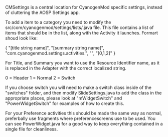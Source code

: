 CMSettings is a central location for CyanogenMod specific settings, instead of cluttering the AOSP Settings app.

To add a item to a category you need to modify the src/com/cyanogenmod/settings/lists/<category>.java file.
This file contains a list of items that should be in the list, along with the Activity it launches.
Formart shoud look like:

{ "[title string name]", "[summary string name]", "com.cyanogenmod.settings.activities.<CLASS>", "", "[0,1,2]" }

For Title, and Summary you want to use the Resource Identifier name, as it is replaced in the Adapter with the correct localized string.

0 = Header
1 = Normal
2 = Switch

If you choose switch you will need to make a switch class inside of the "switches" folder, and then modify SlideSettings.java
to add the class in the appropriate places, please look at "mWidgetSwitch" and "PowerWidgetSwitch" for examples of how to create this.

For your Preference activities this should be made the same way as normal, preferbally use fragments where preferencescreens use to be used.
You can see PowerWidget.java for a good way to keep everything contained in a single file for cleanliness.

